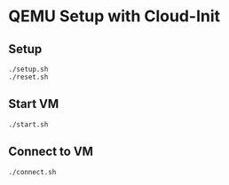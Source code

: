 # QEMU Setup with Cloud-Init

## Setup

```
./setup.sh
./reset.sh
```

## Start VM

```
./start.sh
```

## Connect to VM

```
./connect.sh
```